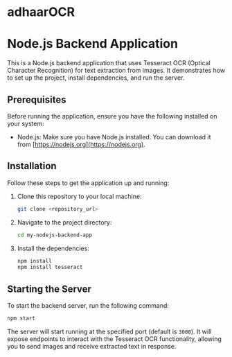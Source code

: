 # adhaarOCR
# Node.js Backend Application

This is a Node.js backend application that uses Tesseract OCR (Optical Character Recognition) for text extraction from images. It demonstrates how to set up the project, install dependencies, and run the server.

## Prerequisites

Before running the application, ensure you have the following installed on your system:

- Node.js: Make sure you have Node.js installed. You can download it from [https://nodejs.org](https://nodejs.org).

## Installation

Follow these steps to get the application up and running:

1. Clone this repository to your local machine:

   ```bash
   git clone <repository_url>
   ```

2. Navigate to the project directory:

   ```bash
   cd my-nodejs-backend-app
   ```

3. Install the dependencies:

   ```bash
   npm install
   npm install tesseract
   ```

## Starting the Server

To start the backend server, run the following command:

```bash
npm start
```

The server will start running at the specified port (default is `3000`). It will expose endpoints to interact with the Tesseract OCR functionality, allowing you to send images and receive extracted text in response.
